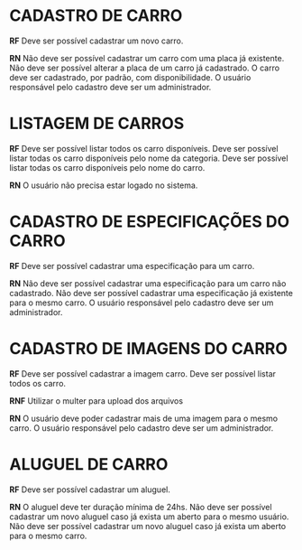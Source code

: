 # CADASTRO DE CARRO

**RF**
  Deve ser possível cadastrar um novo carro.

**RN**
  Não deve ser possível cadastrar um carro com uma placa já existente.
  Não deve ser possível alterar a placa de um carro já cadastrado.
  O carro deve ser cadastrado, por padrão, com disponibilidade.
  O usuário responsável pelo cadastro deve ser um administrador.

# LISTAGEM DE CARROS

**RF**
  Deve ser possível listar todos os carro disponíveis.
  Deve ser possível listar todas os carro disponíveis pelo nome da categoria.
  Deve ser possível listar todas os carro disponíveis pelo nome do carro.

**RN**
  O usuário não precisa estar logado no sistema.

# CADASTRO DE ESPECIFICAÇÕES DO CARRO

**RF**
  Deve ser possível cadastrar uma especificação para um carro.

**RN**
  Não deve ser possível cadastrar uma especificação para um carro não cadastrado.
  Não deve ser possível cadastrar uma especificação já existente para o mesmo carro.
  O usuário responsável pelo cadastro deve ser um administrador.

# CADASTRO DE IMAGENS DO CARRO

**RF**
  Deve ser possível cadastrar a imagem carro.
  Deve ser possível listar todos os carro.

**RNF**
  Utilizar o multer para upload dos arquivos

**RN**
  O usuário deve poder cadastrar mais de uma imagem para o mesmo carro.
  O usuário responsável pelo cadastro deve ser um administrador.

# ALUGUEL DE CARRO

**RF**
  Deve ser possível cadastrar um aluguel.

**RN**
  O aluguel deve ter duração mínima de 24hs.
  Não deve ser possível cadastrar um novo aluguel caso já exista um aberto para o mesmo usuário.
  Não deve ser possível cadastrar um novo aluguel caso já exista um aberto para o mesmo carro.


